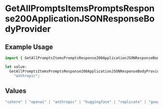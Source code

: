 # GetAllPromptsItemsPromptsResponse200ApplicationJSONResponseBodyProvider

## Example Usage

```typescript
import { GetAllPromptsItemsPromptsResponse200ApplicationJSONResponseBodyProvider } from "@orq-ai/node/models/operations";

let value:
  GetAllPromptsItemsPromptsResponse200ApplicationJSONResponseBodyProvider =
    "anthropic";
```

## Values

```typescript
"cohere" | "openai" | "anthropic" | "huggingface" | "replicate" | "google" | "google-ai" | "azure" | "aws" | "anyscale" | "perplexity" | "groq" | "fal" | "leonardoai" | "nvidia" | "jina"
```
